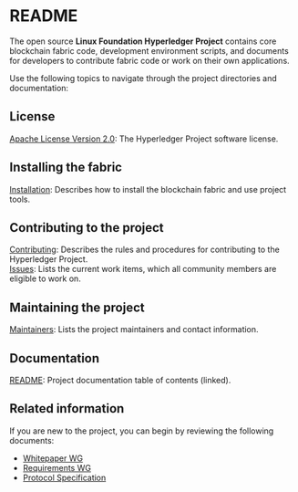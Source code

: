 # README
The open source <b>Linux Foundation Hyperledger Project</b> contains core blockchain fabric code, development environment scripts, and documents for developers to contribute fabric code or work on their own applications. 

Use the following topics to navigate through the project directories and documentation:

## License <a name="license"></a>
[Apache License Version 2.0](LICENSE): The Hyperledger Project software license.

## Installing the fabric
[Installation](docs/dev-setup/install.md): Describes how to install the blockchain fabric and use project tools.

## Contributing to the project
[Contributing](CONTRIBUTING.md): Describes the rules and procedures for contributing to the Hyperledger Project.<br>
[Issues](https://github.com/hyperledger/fabric/issues): Lists the current work items, which all community members are eligible to work on.

## Maintaining the project
[Maintainers](MAINTAINERS.txt): Lists the project maintainers and contact information.

## Documentation 
[README](docs/README.md): Project documentation table of contents (linked).

## Related information 
If you are new to the project, you can begin by reviewing the following documents:

  - [Whitepaper WG](https://github.com/hyperledger/hyperledger/wiki/Whitepaper-WG)
  - [Requirements WG](https://github.com/hyperledger/hyperledger/wiki/Requirements-WG)
  - [Protocol Specification](https://github.com/joshhus/fabric/blob/TOCReal/docs/protocol-spec.md)

